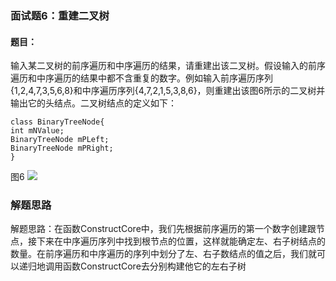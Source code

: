### 面试题6：重建二叉树
#### 题目：
输入某二叉树的前序遍历和中序遍历的结果，请重建出该二叉树。假设输入的前序遍历和中序遍历的结果中都不含重复的数字。例如输入前序遍历序列{1,2,4,7,3,5,6,8}和中序遍历序列{4,7,2,1,5,3,8,6}，则重建出该图6所示的二叉树并输出它的头结点。二叉树结点的定义如下：
```
class BinaryTreeNode{
int mNValue;
BinaryTreeNode mPLeft;
BinaryTreeNode mPRight;
}
```
图6
<img src='https://raw.githubusercontent.com/KANLON/algorithmDemo/master/image/binary_example.PNG'/>

### 解题思路
解题思路：在函数ConstructCore中，我们先根据前序遍历的第一个数字创建跟节点，接下来在中序遍历序列中找到根节点的位置，这样就能确定左、右子树结点的数量。在前序遍历和中序遍历的序列中划分了左、右子数结点的值之后，我们就可以递归地调用函数ConstructCore去分别构建他它的左右子树